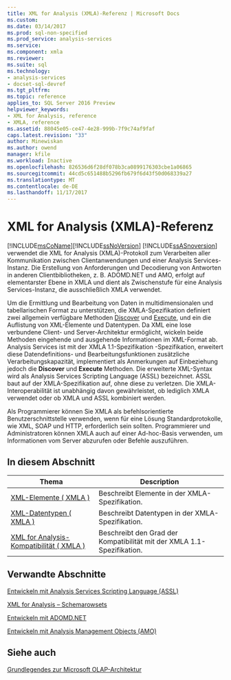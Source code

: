```yaml
---
title: XML for Analysis (XMLA)-Referenz | Microsoft Docs
ms.custom: 
ms.date: 03/14/2017
ms.prod: sql-non-specified
ms.prod_service: analysis-services
ms.service: 
ms.component: xmla
ms.reviewer: 
ms.suite: sql
ms.technology:
- analysis-services
- docset-sql-devref
ms.tgt_pltfrm: 
ms.topic: reference
applies_to: SQL Server 2016 Preview
helpviewer_keywords:
- XML for Analysis, reference
- XMLA, reference
ms.assetid: 88045e05-ce47-4e28-999b-7f9c74af9faf
caps.latest.revision: "33"
author: Minewiskan
ms.author: owend
manager: kfile
ms.workload: Inactive
ms.openlocfilehash: 826536d6f28df078b3ca0899176303cbe1a06865
ms.sourcegitcommit: 44cd5c651488b5296fb679f6d43f50d068339a27
ms.translationtype: MT
ms.contentlocale: de-DE
ms.lasthandoff: 11/17/2017
---
```

# <a name="xml-for-analysis--xmla-reference"></a>XML for Analysis (XMLA)-Referenz
  [!INCLUDE[msCoName](../../includes/msconame-md.md)][!INCLUDE[ssNoVersion](../../includes/ssnoversion-md.md)] [!INCLUDE[ssASnoversion](../../includes/ssasnoversion-md.md)] verwendet die XML for Analysis (XMLA)-Protokoll zum Verarbeiten aller Kommunikation zwischen Clientanwendungen und einer Analysis Services-Instanz. Die Erstellung von Anforderungen und Decodierung von Antworten in anderen Clientbibliotheken, z. B. ADOMD.NET und AMO, erfolgt auf elementarster Ebene in XMLA und dient als Zwischenstufe für eine Analysis Services-Instanz, die ausschließlich XMLA verwendet.  
  
 Um die Ermittlung und Bearbeitung von Daten in multidimensionalen und tabellarischen Format zu unterstützen, die XMLA-Spezifikation definiert zwei allgemein verfügbare Methoden [Discover](../../analysis-services/xmla/xml-elements-methods-discover.md) und [Execute](../../analysis-services/xmla/xml-elements-methods-execute.md), und ein die Auflistung von XML-Elemente und Datentypen. Da XML eine lose verbundene Client- und Server-Architektur ermöglicht, wickeln beide Methoden eingehende und ausgehende Informationen im XML-Format ab. Analysis Services ist mit der XMLA 1.1-Spezifikation -Spezifikation, erweitert diese Datendefinitions- und Bearbeitungsfunktionen zusätzliche Verarbeitungskapazität, implementiert als Anmerkungen auf Einbeziehung jedoch die **Discover** und **Execute** Methoden. Die erweiterte XML-Syntax wird als Analysis Services Scripting Language (ASSL) bezeichnet. ASSL baut auf der XMLA-Spezifikation auf, ohne diese zu verletzen. Die XMLA-Interoperabilität ist unabhängig davon gewährleistet, ob lediglich XMLA verwendet oder ob XMLA und ASSL kombiniert werden.  
  
 Als Programmierer können Sie XMLA als befehlsorientierte Benutzerschnittstelle verwenden, wenn für eine Lösung Standardprotokolle, wie XML, SOAP und HTTP, erforderlich sein sollten. Programmierer und Administratoren können XMLA auch auf einer Ad-hoc-Basis verwenden, um Informationen vom Server abzurufen oder Befehle auszuführen.  
  
## <a name="in-this-section"></a>In diesem Abschnitt  
  
|Thema|Description|  
|-----------|-----------------|  
|[XML-Elemente &#40; XMLA &#41;](http://msdn.microsoft.com/library/40ab2360-efb6-4ba6-bf23-e84964e51008)|Beschreibt Elemente in der XMLA-Spezifikation.|  
|[XML-Datentypen &#40; XMLA &#41;](../../analysis-services/xmla/xml-data-types/xml-data-types-xmla.md)|Beschreibt Datentypen in der XMLA-Spezifikation.|  
|[XML for Analysis-Kompatibilität &#40; XMLA &#41;](../../analysis-services/xmla/xml-for-analysis-compliance-xmla.md)|Beschreibt den Grad der Kompatibilität mit der XMLA 1.1-Spezifikation.|  
  
## <a name="related-sections"></a>Verwandte Abschnitte  
 [Entwickeln mit Analysis Services Scripting Language &#40;ASSL&#41;](../../analysis-services/multidimensional-models/scripting-language-assl/developing-with-analysis-services-scripting-language-assl.md)  
  
 [XML for Analysis – Schemarowsets](../../analysis-services/schema-rowsets/xml/xml-for-analysis-schema-rowsets.md)  
  
 [Entwickeln mit ADOMD.NET](../../analysis-services/multidimensional-models/adomd-net/developing-with-adomd-net.md)  
  
 [Entwickeln mit Analysis Management Objects &#40;AMO&#41;](../../analysis-services/multidimensional-models/analysis-management-objects/developing-with-analysis-management-objects-amo.md)  
  
## <a name="see-also"></a>Siehe auch  
 [Grundlegendes zur Microsoft OLAP-Architektur](../../analysis-services/multidimensional-models/olap-physical/understanding-microsoft-olap-architecture.md)  
  
  
